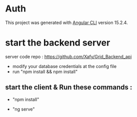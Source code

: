 # Auth

This project was generated with [Angular CLI](https://github.com/angular/angular-cli) version 15.2.4.

# start the backend server 

server code repo : https://github.com/Xafy/Grid_Backend_api
- modify your database credentials at the config file
- run "npm install && npm install"

## start the client & Run these commands : 

- "npm install"

- "ng serve"
